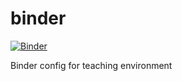 # binder

[![Binder](http://mybinder.org/badge_logo.svg)](http://mybinder.org/v2/gh/data-science-for-biotech/binder/master)

Binder config for teaching environment
